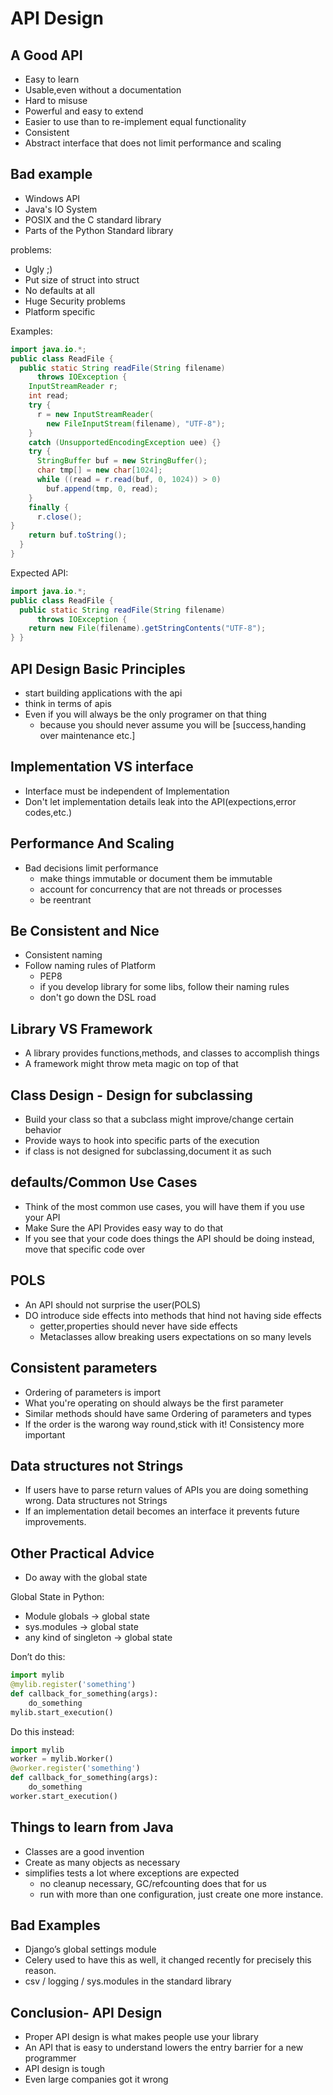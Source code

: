 # API Design

## A Good API

- Easy to learn
- Usable,even without a documentation
- Hard to misuse
- Powerful and easy to extend
- Easier to use than to re-implement equal functionality
- Consistent
- Abstract interface that does not limit performance and scaling


## Bad example
- Windows API
- Java's IO System
- POSIX and the C standard library
- Parts of the Python Standard library

problems:
- Ugly ;)
- Put size of struct into struct
- No defaults at all
- Huge Security problems
- Platform specific

Examples:
```Java
import java.io.*;
public class ReadFile {
  public static String readFile(String filename)
      throws IOException {
    InputStreamReader r;
    int read;
    try {
      r = new InputStreamReader(
        new FileInputStream(filename), "UTF-8");
    }
    catch (UnsupportedEncodingException uee) {}
    try {
      StringBuffer buf = new StringBuffer();
      char tmp[] = new char[1024];
      while ((read = r.read(buf, 0, 1024)) > 0)
        buf.append(tmp, 0, read);
    }
    finally {
      r.close();
}
    return buf.toString();
  }
}
```

Expected API:
```java
import java.io.*;
public class ReadFile {
  public static String readFile(String filename)
      throws IOException {
    return new File(filename).getStringContents("UTF-8");
} }
```

## API Design Basic Principles
- start building applications with the api
- think in terms of apis
- Even if you will always be the only programer on that thing
  - because you should never assume you will be [success,handing over maintenance etc.]

## Implementation VS interface
* Interface must be independent of Implementation
* Don't let implementation details leak into the API(expections,error codes,etc.)

## Performance And Scaling
- Bad decisions limit performance
  * make things immutable or document them be immutable
  * account for concurrency that are not threads or processes
  * be reentrant

## Be Consistent and Nice
- Consistent naming
- Follow naming rules of Platform
  * PEP8
  * if you develop library for some libs, follow their naming rules
  * don't go down the DSL road

## Library VS Framework
- A library provides functions,methods, and classes to accomplish things
- A framework might throw meta magic on top of that


## Class Design - Design for subclassing
- Build your class so that a subclass might improve/change certain behavior
- Provide ways to hook into specific parts of the execution
- if class is not designed for subclassing,document it as such

## defaults/Common Use Cases
- Think of the most common use cases, you will have them if you use your API
- Make Sure the API Provides easy way to do that
- If you see that your code does things the API should be doing instead, move that
  specific code over

## POLS
- An API should not surprise the user(POLS)
- DO introduce side effects into methods that hind not having side effects
  * getter,properties should never have side effects
  * Metaclasses allow breaking users expectations on so many levels

## Consistent parameters
- Ordering of parameters is import
- What you're operating on should always be the first parameter
- Similar methods should have same Ordering of parameters and types
- If the order is the warong way round,stick with it! Consistency more important

## Data structures not Strings
- If users have to parse return values of APIs you are doing something wrong.
  Data structures not Strings
- If an implementation detail becomes an interface it prevents future improvements.

## Other Practical Advice
- Do away with the global state

Global State in Python:
- Module globals -> global state
- sys.modules -> global state
- any kind of singleton -> global state

Don’t do this:
```Python
import mylib
@mylib.register('something')
def callback_for_something(args):
    do_something
mylib.start_execution()

```

Do this instead:

```python
import mylib
worker = mylib.Worker()
@worker.register('something')
def callback_for_something(args):
    do_something
worker.start_execution()

```

## Things to learn from Java
- Classes are a good invention
- Create as many objects as necessary
- simplifies tests a lot where exceptions are expected
  * no cleanup necessary, GC/refcounting does that for us
  * run with more than one configuration, just create one more instance.

## Bad Examples

- Django’s global settings module
- Celery used to have this as well, it changed recently for precisely this reason.
- csv / logging / sys.modules in the standard library

## Conclusion- API Design
- Proper API design is what makes people use your library
- An API that is easy to understand lowers the entry barrier for a new programmer
- API design is tough
- Even large companies got it wrong

